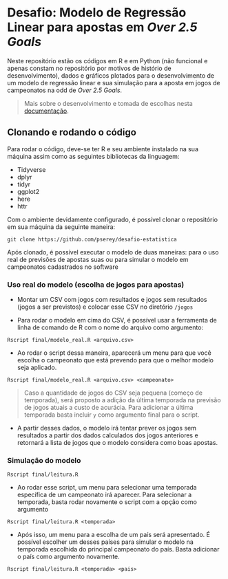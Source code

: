 # Desafio: Modelo de Regressão Linear para apostas em _Over 2.5 Goals_

Neste repositório estão os códigos em R e em Python (não funcional e apenas constam no repositório por motivos de histório de desenvolvimento), dados e gráficos plotados para o desenvolvimento de um modelo de regressão linear e sua simulação para a aposta em jogos de campeonatos na odd de _Over 2.5 Goals_.

> Mais sobre o desenvolvimento e tomada de escolhas nesta [documentação](https://drive.google.com/file/d/1OG5HLKxJkMVfA45aAqYu-6uSGm6UTxAP/view?usp=sharing).

## Clonando e rodando o código
Para rodar o código, deve-se ter R e seu ambiente instalado na sua máquina assim como as seguintes bibliotecas da linguagem:

- Tidyverse
- dplyr
- tidyr
- ggplot2
- here
- httr

Com o ambiente devidamente configurado, é possível clonar o repositório em sua máquina da seguinte maneira:

```
git clone https://github.com/pserey/desafio-estatistica
```

Após clonado, é possível executar o modelo de duas maneiras: para o uso real de previsões de apostas suas ou para simular o modelo em campeonatos cadastrados no software

### Uso real do modelo (escolha de jogos para apostas)

- Montar um CSV com jogos com resultados e jogos sem resultados (jogos a ser previstos) e colocar esse CSV no diretório `/jogos`

- Para rodar o modelo em cima do CSV, é possível usar a ferramenta de linha de comando de R com o nome do arquivo como argumento:
```
Rscript final/modelo_real.R <arquivo.csv>
```
- Ao rodar o script dessa maneira, aparecerá um menu para que você escolha o campeonato que está prevendo para que o melhor modelo seja aplicado.

```
Rscript final/modelo_real.R <arquivo.csv> <campeonato>
```

> Caso a quantidade de jogos do CSV seja pequena (começo de temporada), será proposto a adição da última temporada na previsão de jogos atuais a custo de acurácia. Para adicionar a última temporada basta incluir `y` como argumento final para o script.

- A partir desses dados, o modelo irá tentar prever os jogos sem resultados a partir dos dados calculados dos jogos anteriores e retornará a lista de jogos que o modelo considera como boas apostas.

### Simulação do modelo

```
Rscript final/leitura.R
```

- Ao rodar esse script, um menu para selecionar uma temporada específica de um campeonato irá aparecer. Para selecionar a temporada, basta rodar novamente o script com a opção como argumento

```
Rscript final/leitura.R <temporada>
```
- Após isso, um menu para a escolha de um país será apresentado. É possível escolher um desses países para simular o modelo na temporada escolhida do principal campeonato do país. Basta adicionar o país como argumento novamente.

```
Rscript final/leitura.R <temporada> <pais>
```
